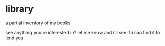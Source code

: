 # library
a partial inventory of my books

see anything you're interested in? let me know and i'll see if i can find it to lend you

